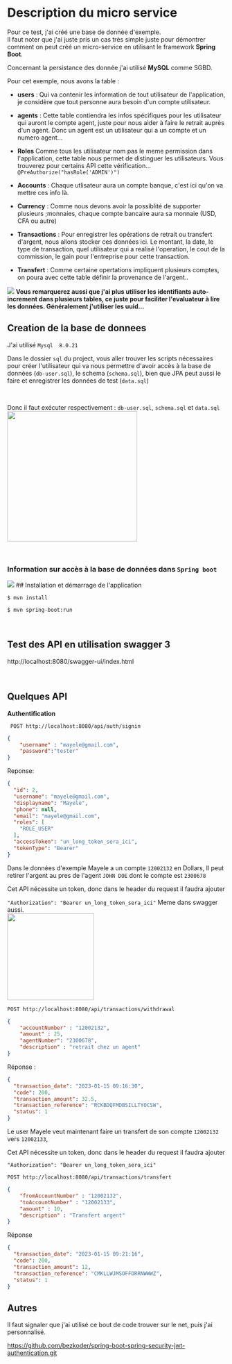 
# Description du micro service
<p>
Pour ce test, j'ai créé une base de donnée d'exemple.<br/> Il faut noter que j'ai juste pris un cas très simple juste pour démontrer comment on peut créé un micro-service en utilisant le framework  <b>Spring Boot</b>.
</p>
<p>
Concernant la persistance des donnée j'ai utilisé <b>MySQL</b> comme SGBD.
</p>

<p>

Pour cet exemple, nous avons la table : 
- <b>users</b> : Qui va contenir les information de tout utilisateur de l'application, je considère que tout personne aura besoin d'un compte utilisateur.

- <b>agents</b> : Cette table contiendra les infos spécifiques pour les utilisateur qui auront le compte agent, juste pour nous aider à faire le retrait auprès d'un agent. Donc un agent est un utilisateur qui a un compte et un numero agent...

- <b>Roles</b> Comme tous les utilisateur nom pas le meme permission dans l'application, cette table nous permet de distinguer les utilisateurs. Vous trouverez pour certains API cette vérification...
```@PreAuthorize("hasRole('ADMIN')")```
- <b>Accounts</b> : Chaque utlisateur aura un compte banque, c'est ici qu'on va mettre ces info là.

- <b>Currency</b> : Comme nous devons avoir la possiblité de supporter plusieurs ;monnaies, chaque compte bancaire aura sa monnaie (USD, CFA ou autre) 

- <b>Transactions</b> : Pour enregistrer les opérations de retrait ou transfert d'argent, nous allons stocker ces données ici. Le montant, la date, le type de transaction, quel utilisateur qui a realisé l'operation, le cout de la commission, le gain pour l'entreprise pour cette transaction.

- <b>Transfert</b> : Comme certaine opertations impliquent plusieurs comptes, on poura avec cette table définir la provenance de l'argent..
</p>

<img src='./screens/schema.PNG'>
<b>
Vous remarquerez aussi que j'ai plus utiliser les identifiants auto-increment dans plusieurs tables, ce juste pour faciliter l'evaluateur à lire les données. Généralement j'utiliser les uuid... 

</b>

## Creation de la base de donnees
J'ai utilisé ```Mysql  8.0.21```


Dans le dossier ```sql``` du project, vous aller trouver les scripts nécessaires pour créer l'utilisateur qui va nous permettre d'avoir accès à  la base de données  (```db-user.sql```), le schema (```schema.sql```), bien que JPA peut aussi le faire et enregistrer les données de test (```data.sql```)

<br/>

Donc il faut exécuter respectivement : ```db-user.sql```, ```schema.sql``` et ```data.sql```
<br/>
<img src='./screens/sql.PNG' height='300'>

<br/>

### Information sur accès à la base de données dans ```Spring boot```
<img src='./screens/dbname.PNG'>
## Installation et démarrage de l'application

```$ mvn install```

```$ mvn spring-boot:run```

<br/>

## Test des API en utilisation swagger 3
http://localhost:8080/swagger-ui/index.html

<br/>

## Quelques API

<b> Authentification</b>

``` POST http://localhost:8080/api/auth/signin```

```json
{
    "username" : "mayele@gmail.com",
    "password":"tester"
}
```
Reponse:
```json
{
  "id": 2,
  "username": "mayele@gmail.com",
  "displayname": "Mayele",
  "phone": null,
  "email": "mayele@gmail.com",
  "roles": [
    "ROLE_USER"
  ],
  "accessToken": "un_long_token_sera_ici",
  "tokenType": "Bearer"
}

```
Dans le données d'exemple Mayele a un compte ```12002132``` en Dollars,
Il peut retirer l'argent au pres de l'agent ```JOHN DOE``` dont le compte est ```2300678```



Cet API nécessite un token, donc dans le header du request il faudra ajouter

```"Authorization": "Bearer un_long_token_sera_ici"```
Meme dans swagger aussi.
<br/>
<img src='./screens/swagger_token.PNG' height="200">
<br/>

```POST http://localhost:8080/api/transactions/withdrawal```

```json
{
    "accountNumber" : "12002132",
    "amount" : 25,
    "agentNumber": "2300678",
    "description" : "retrait chez un agent"
}
```
Réponse :

```json
{
  "transaction_date": "2023-01-15 09:16:30",
  "code": 200,
  "transaction_amount": 32.5,
  "transaction_reference": "RCKBDQFMDBSILLTYOCSW",
  "status": 1
}
```

Le user Mayele veut maintenant faire un transfert de son compte  ```12002132``` vers ```12002133```,

Cet API nécessite un token, donc dans le header du request il faudra ajouter

```"Authorization": "Bearer un_long_token_sera_ici"```

```POST http://localhost:8080/api/transactions/transfert```

```json
{
    "fromAccountNumber" : "12002132",
    "toAccountNumber" : "12002133",
    "amount" : 10,
    "description" : "Transfert argent"
}
```
Réponse
```json
{
  "transaction_date": "2023-01-15 09:21:16",
  "code": 200,
  "transaction_amount": 12,
  "transaction_reference": "CMKLLWJMSOFFDRRNWWWZ",
  "status": 1
}
```


## Autres
Il faut signaler que j'ai utilisé ce bout de code trouver sur le net, puis j'ai personnalisé.

https://github.com/bezkoder/spring-boot-spring-security-jwt-authentication.git 